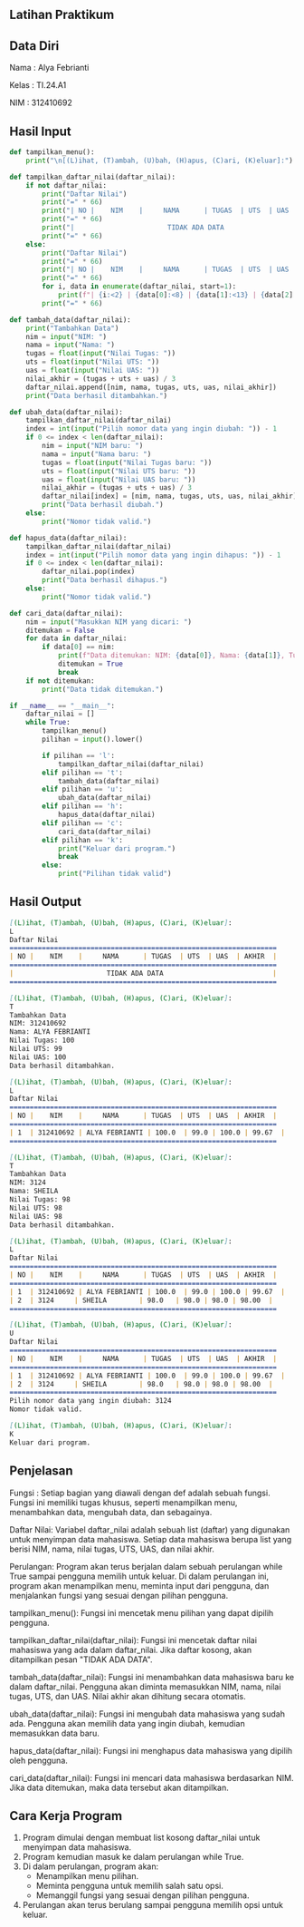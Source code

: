 ## Latihan Praktikum

## Data Diri
Nama : Alya Febrianti 

Kelas : TI.24.A1

NIM : 312410692

## Hasil Input
```python
def tampilkan_menu():
    print("\n[(L)ihat, (T)ambah, (U)bah, (H)apus, (C)ari, (K)eluar]:")

def tampilkan_daftar_nilai(daftar_nilai):
    if not daftar_nilai:
        print("Daftar Nilai")
        print("=" * 66)
        print("| NO |    NIM    |     NAMA      | TUGAS  | UTS  | UAS  | AKHIR  |")
        print("=" * 66)
        print("|                       TIDAK ADA DATA                           |")
        print("=" * 66)
    else:
        print("Daftar Nilai")
        print("=" * 66)
        print("| NO |    NIM    |     NAMA      | TUGAS  | UTS  | UAS  | AKHIR  |")
        print("=" * 66)
        for i, data in enumerate(daftar_nilai, start=1):
            print(f"| {i:<2} | {data[0]:<8} | {data[1]:<13} | {data[2]:<6} | {data[3]:<4} | {data[4]:<4} | {data[5]:<6.2f} |")
        print("=" * 66)

def tambah_data(daftar_nilai):
    print("Tambahkan Data")
    nim = input("NIM: ")
    nama = input("Nama: ")
    tugas = float(input("Nilai Tugas: "))
    uts = float(input("Nilai UTS: "))
    uas = float(input("Nilai UAS: "))
    nilai_akhir = (tugas + uts + uas) / 3
    daftar_nilai.append([nim, nama, tugas, uts, uas, nilai_akhir])
    print("Data berhasil ditambahkan.")

def ubah_data(daftar_nilai):
    tampilkan_daftar_nilai(daftar_nilai)
    index = int(input("Pilih nomor data yang ingin diubah: ")) - 1
    if 0 <= index < len(daftar_nilai):
        nim = input("NIM baru: ")
        nama = input("Nama baru: ")
        tugas = float(input("Nilai Tugas baru: "))
        uts = float(input("Nilai UTS baru: "))
        uas = float(input("Nilai UAS baru: "))
        nilai_akhir = (tugas + uts + uas) / 3
        daftar_nilai[index] = [nim, nama, tugas, uts, uas, nilai_akhir]
        print("Data berhasil diubah.")
    else:
        print("Nomor tidak valid.")

def hapus_data(daftar_nilai):
    tampilkan_daftar_nilai(daftar_nilai)
    index = int(input("Pilih nomor data yang ingin dihapus: ")) - 1
    if 0 <= index < len(daftar_nilai):
        daftar_nilai.pop(index)
        print("Data berhasil dihapus.")
    else:
        print("Nomor tidak valid.")

def cari_data(daftar_nilai):
    nim = input("Masukkan NIM yang dicari: ")
    ditemukan = False
    for data in daftar_nilai:
        if data[0] == nim:
            print(f"Data ditemukan: NIM: {data[0]}, Nama: {data[1]}, Tugas: {data[2]}, UTS: {data[3]}, UAS: {data[4]}, Akhir: {data[5]:.2f}")
            ditemukan = True
            break
    if not ditemukan:
        print("Data tidak ditemukan.")

if __name__ == "__main__":
    daftar_nilai = []
    while True:
        tampilkan_menu()
        pilihan = input().lower()

        if pilihan == 'l':
            tampilkan_daftar_nilai(daftar_nilai)
        elif pilihan == 't':
            tambah_data(daftar_nilai)
        elif pilihan == 'u':
            ubah_data(daftar_nilai)
        elif pilihan == 'h':
            hapus_data(daftar_nilai)
        elif pilihan == 'c':
            cari_data(daftar_nilai)
        elif pilihan == 'k':
            print("Keluar dari program.")
            break
        else:
            print("Pilihan tidak valid")

```

## Hasil Output
````markdown
[(L)ihat, (T)ambah, (U)bah, (H)apus, (C)ari, (K)eluar]:
L
Daftar Nilai
==================================================================
| NO |    NIM    |     NAMA      | TUGAS  | UTS  | UAS  | AKHIR  |
==================================================================
|                       TIDAK ADA DATA                           |
==================================================================

[(L)ihat, (T)ambah, (U)bah, (H)apus, (C)ari, (K)eluar]:
T
Tambahkan Data
NIM: 312410692
Nama: ALYA FEBRIANTI
Nilai Tugas: 100
Nilai UTS: 99
Nilai UAS: 100
Data berhasil ditambahkan.

[(L)ihat, (T)ambah, (U)bah, (H)apus, (C)ari, (K)eluar]:
L
Daftar Nilai
==================================================================
| NO |    NIM    |     NAMA      | TUGAS  | UTS  | UAS  | AKHIR  |
==================================================================
| 1  | 312410692 | ALYA FEBRIANTI | 100.0  | 99.0 | 100.0 | 99.67  |
==================================================================

[(L)ihat, (T)ambah, (U)bah, (H)apus, (C)ari, (K)eluar]:
T
Tambahkan Data
NIM: 3124
Nama: SHEILA
Nilai Tugas: 98
Nilai UTS: 98
Nilai UAS: 98
Data berhasil ditambahkan.

[(L)ihat, (T)ambah, (U)bah, (H)apus, (C)ari, (K)eluar]:
L
Daftar Nilai
==================================================================
| NO |    NIM    |     NAMA      | TUGAS  | UTS  | UAS  | AKHIR  |
==================================================================
| 1  | 312410692 | ALYA FEBRIANTI | 100.0  | 99.0 | 100.0 | 99.67  |
| 2  | 3124     | SHEILA        | 98.0   | 98.0 | 98.0 | 98.00  |
==================================================================

[(L)ihat, (T)ambah, (U)bah, (H)apus, (C)ari, (K)eluar]:
U
Daftar Nilai
==================================================================
| NO |    NIM    |     NAMA      | TUGAS  | UTS  | UAS  | AKHIR  |
==================================================================
| 1  | 312410692 | ALYA FEBRIANTI | 100.0  | 99.0 | 100.0 | 99.67  |
| 2  | 3124     | SHEILA        | 98.0   | 98.0 | 98.0 | 98.00  |
==================================================================
Pilih nomor data yang ingin diubah: 3124
Nomor tidak valid.

[(L)ihat, (T)ambah, (U)bah, (H)apus, (C)ari, (K)eluar]:
K
Keluar dari program.
````

## Penjelasan
Fungsi : Setiap bagian yang diawali dengan def adalah sebuah fungsi. Fungsi ini memiliki tugas khusus, seperti menampilkan menu, menambahkan data, mengubah data, dan sebagainya.

Daftar Nilai: Variabel daftar_nilai adalah sebuah list (daftar) yang digunakan untuk menyimpan data mahasiswa. Setiap data mahasiswa berupa list yang berisi NIM, nama, nilai tugas, UTS, UAS, dan nilai akhir.

Perulangan: Program akan terus berjalan dalam sebuah perulangan while True sampai pengguna memilih untuk keluar. Di dalam perulangan ini, program akan menampilkan menu, meminta input dari pengguna, dan menjalankan fungsi yang sesuai dengan pilihan pengguna.

tampilkan_menu(): Fungsi ini mencetak menu pilihan yang dapat dipilih pengguna.

tampilkan_daftar_nilai(daftar_nilai): Fungsi ini mencetak daftar nilai mahasiswa yang ada dalam daftar_nilai. Jika daftar kosong, akan ditampilkan pesan "TIDAK ADA DATA".

tambah_data(daftar_nilai): Fungsi ini menambahkan data mahasiswa baru ke dalam daftar_nilai. Pengguna akan diminta memasukkan NIM, nama, nilai tugas, UTS, dan UAS. Nilai akhir akan dihitung secara otomatis.

ubah_data(daftar_nilai): Fungsi ini mengubah data mahasiswa yang sudah ada. Pengguna akan memilih data yang ingin diubah, kemudian memasukkan data baru.

hapus_data(daftar_nilai): Fungsi ini menghapus data mahasiswa yang dipilih oleh pengguna.

cari_data(daftar_nilai): Fungsi ini mencari data mahasiswa berdasarkan NIM. Jika data ditemukan, maka data tersebut akan ditampilkan.

## Cara Kerja Program
1. Program dimulai dengan membuat list kosong daftar_nilai untuk menyimpan data mahasiswa.
2. Program kemudian masuk ke dalam perulangan while True.
3. Di dalam perulangan, program akan:
   - Menampilkan menu pilihan.
   - Meminta pengguna untuk memilih salah satu opsi.
   - Memanggil fungsi yang sesuai dengan pilihan pengguna.
4. Perulangan akan terus berulang sampai pengguna memilih opsi untuk keluar.
